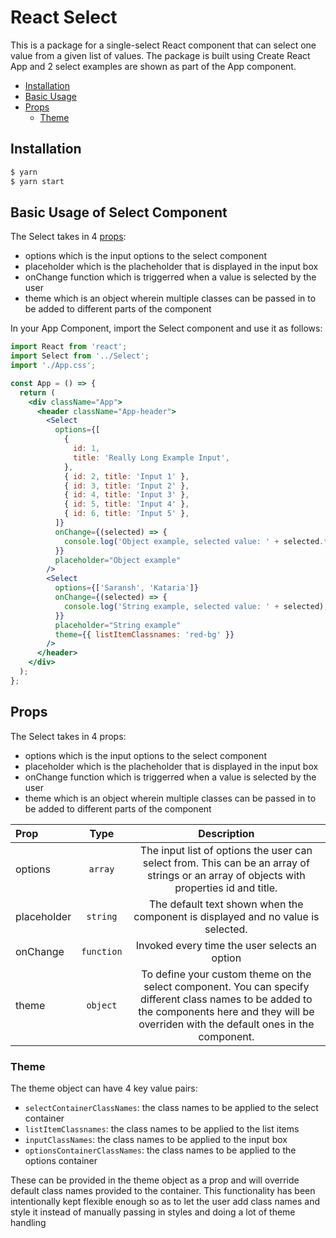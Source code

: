 # React Select

This is a package for a single-select React component that can select one value from a given list of values.
The package is built using Create React App and 2 select examples are shown as part of the App component.

- [Installation](#installation)
- [Basic Usage](#basic-usage)
- [Props](#props)
  - [Theme](#theme)

## Installation

```bash
$ yarn
$ yarn start
```

## Basic Usage of Select Component

The Select takes in 4 [props](#props):

- options which is the input options to the select component
- placeholder which is the placheholder that is displayed in the input box
- onChange function which is triggerred when a value is selected by the user
- theme which is an object wherein multiple classes can be passed in to be added to different parts of the component

In your App Component, import the Select component and use it as follows:

```jsx
import React from 'react';
import Select from '../Select';
import './App.css';

const App = () => {
  return (
    <div className="App">
      <header className="App-header">
        <Select
          options={[
            {
              id: 1,
              title: 'Really Long Example Input',
            },
            { id: 2, title: 'Input 1' },
            { id: 3, title: 'Input 2' },
            { id: 4, title: 'Input 3' },
            { id: 5, title: 'Input 4' },
            { id: 6, title: 'Input 5' },
          ]}
          onChange={(selected) => {
            console.log('Object example, selected value: ' + selected.title);
          }}
          placeholder="Object example"
        />
        <Select
          options={['Saransh', 'Kataria']}
          onChange={(selected) => {
            console.log('String example, selected value: ' + selected);
          }}
          placeholder="String example"
          theme={{ listItemClassnames: 'red-bg' }}
        />
      </header>
    </div>
  );
};
```

## Props

The Select takes in 4 props:

- options which is the input options to the select component
- placeholder which is the placheholder that is displayed in the input box
- onChange function which is triggerred when a value is selected by the user
- theme which is an object wherein multiple classes can be passed in to be added to different parts of the component

| Prop        |    Type    |                                                                                           Description                                                                                            |
| :---------- | :--------: | :----------------------------------------------------------------------------------------------------------------------------------------------------------------------------------------------: |
| options     |  `array`   |                             The input list of options the user can select from. This can be an array of strings or an array of objects with properties id and title.                             |
| placeholder |  `string`  |                                                         The default text shown when the component is displayed and no value is selected.                                                         |
| onChange    | `function` |                                                                          Invoked every time the user selects an option                                                                           |
| theme       |  `object`  | To define your custom theme on the select component. You can specify different class names to be added to the components here and they will be overriden with the default ones in the component. |

### Theme

The theme object can have 4 key value pairs:

- `selectContainerClassNames`: the class names to be applied to the select container
- `listItemClassnames`: the class names to be applied to the list items
- `inputClassNames`: the class names to be applied to the input box
- `optionsContainerClassNames`: the class names to be applied to the options container

These can be provided in the theme object as a prop and will override default class names provided to the container. This functionality has been intentionally kept flexible enough so as to let the user add class names and style it instead of manually passing in styles and doing a lot of theme handling
